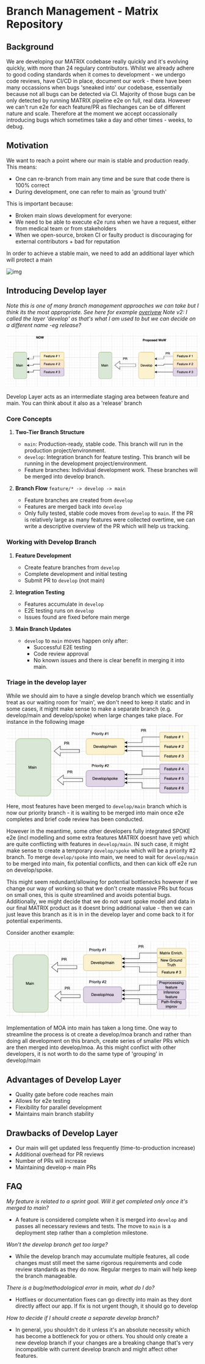 # Branch Management - Matrix Repository

## Background 
We are developing our MATRIX codebase really quickly and it's evolving quickly, with more than 24 regulary contributors. Whilst we already adhere to good coding standards when it comes to development - we undergo code reviews, have CI/CD in place, document our work - there have been many occassions when bugs 'sneaked into' our codebase, essentially because not all bugs can be detected via CI. Majority of those bugs can be only detected by running MATRIX pipeline e2e on full, real data. However we can't run e2e for each feature/PR as filechanges can be of different nature and scale. Therefore at the moment we accept occassionally introducing bugs which sometimes take a day and other times - weeks, to debug.

## Motivation

We want to reach a point where our main is stable and production ready. This means:
* One can re-branch from main any time and be sure that code there is 100% correct
* During development, one can refer to main as 'ground truth'


This is important because:
* Broken main slows development for everyone:
* We need to be able to execute e2e runs when we have a request, either from medical team or from stakeholders
* When we open-source, broken CI or faulty product is discouraging for external contributors + bad for reputation 

In order to achieve a stable main, we need to add an additional layer which will protect a main 

![img](https://wac-cdn.atlassian.com/dam/jcr:34c86360-8dea-4be4-92f7-6597d4d5bfae/02%20Feature%20branches.svg?cdnVersion=2480)

## Introducing Develop layer
_Note this is one of many branch management approaches we can take but I think its the most appropriate. See here for example [overivew](https://medium.com/@sreekanth.thummala/choosing-the-right-git-branching-strategy-a-comparative-analysis-f5e635443423)_
_Note v2: I called the layer 'develop' as that's what I am used to but we can decide on a different name -eg release?_

![alt text](assets/comparison.png)

Develop Layer acts as an intermediate staging area between feature and main. You can think about it also as a 'release' branch 


### Core Concepts

1. **Two-Tier Branch Structure**
   - `main`: Production-ready, stable code. This branch will run in the production project/environment.
   - `develop`: Integration branch for feature testing. This branch will be running in the development project/environment.
   - Feature branches: Individual development work. These branches will be merged into develop branch.

2. **Branch Flow**   ```
   feature/* -> develop -> main   ```
   - Feature branches are created from `develop`
   - Features are merged back into `develop`
   - Only fully tested, stable code moves from `develop` to `main`. If the PR is relatively large as many features were collected overtime, we can write a descriptive overview of the PR which will help us tracking.

### Working with Develop Branch

1. **Feature Development**
   - Create feature branches from `develop`
   - Complete development and initial testing
   - Submit PR to `develop` (not main)

2. **Integration Testing**
   - Features accumulate in `develop`
   - E2E testing runs on `develop`
   - Issues found are fixed before main merge

3. **Main Branch Updates**
   - `develop` to `main` moves happen only after:
     - Successful E2E testing
     - Code review approval
     - No known issues and there is clear benefit in merging it into main.

### Triage in the develop layer

While we should aim to have a single develop branch which we essentially treat as our waiting room for 'main', we don't need to keep it static and in some cases, it might make sense to make a separate branch (e.g. develop/main and develop/spoke) when large changes take place. For instance in the following image
![Triage in develop](assets/spoke-triage-branch.png)
Here, most features have been merged to `develop/main` branch which is now our priority branch - it is waiting to be merged into main once e2e completes and brief code review has been conducted. 

However in the meantime, some other developers fully integrated SPOKE e2e (incl modelling and some extra features MATRIX doesnt have yet) which are quite conflicting with features in `develop/main`. IN such case, it might make sense to create a temporary `develop/spoke` which will be a priority #2 branch. To merge `develop/spoke` into main, we need to wait for `develop/main` to be merged into main, fix potential conflicts, and then can kick off e2e run on develop/spoke. 

This might seem redundant/allowing for potential bottlenecks however if we change our way of working so that we don't create massive PRs but focus on small ones, this is quite streamlined and avoids potential bugs. Additionally, we might decide that we do not want spoke model and data in our final MATRIX product as it doesnt bring additional value - then we can just leave this branch as it is in in the develop layer and come back to it for potential experiments. 

Consider another example:

![alt text](assets/moa-triage-branch.png)

Implementation of MOA into main has taken a long time. One way to streamline the process is ot create a develop/moa branch and rather than doing all development on this branch, create series of smaller PRs which are then merged into develop/moa. As this might conflict with other developers, it is not worth to do the same type of 'grouping' in develop/main

## Advantages of Develop Layer
* Quality gate before code reaches main
* Allows for e2e testing
* Flexibility for parallel development 
* Maintains main branch stability

## Drawbacks of Develop Layer
* Our main will get updated less frequently (time-to-production increase)
* Additional overhead for PR reviews 
* Number of PRs will increase 
* Maintaining develop-> main PRs 

## FAQ 

_My feature is related to a sprint goal. Will it get completed only once it's merged to main?_
* A feature is considered complete when it is merged into `develop` and passes all necessary reviews and tests. The move to `main` is a deployment step rather than a completion milestone.

_Won't the develop branch get too large?_
* While the develop branch may accumulate multiple features, all code changes must still meet the same rigorous requirements and code review standards as they do now. Regular merges to main will help keep the branch manageable.

_There is a bug/methodological error in main, what do I do?_
* Hotfixes or documentation fixes can go directly into main as they dont directly affect our app. If fix is not urgent though, it should go to develop

_How to decide if I should create a separate develop branch?_
* In general, you shouldn't do it unless it's an absolute necessity which has become a bottleneck for you or others. You should only create a new develop branch if your changes are a breaking change that's very incompatible with current develop branch and might affect other features. 
